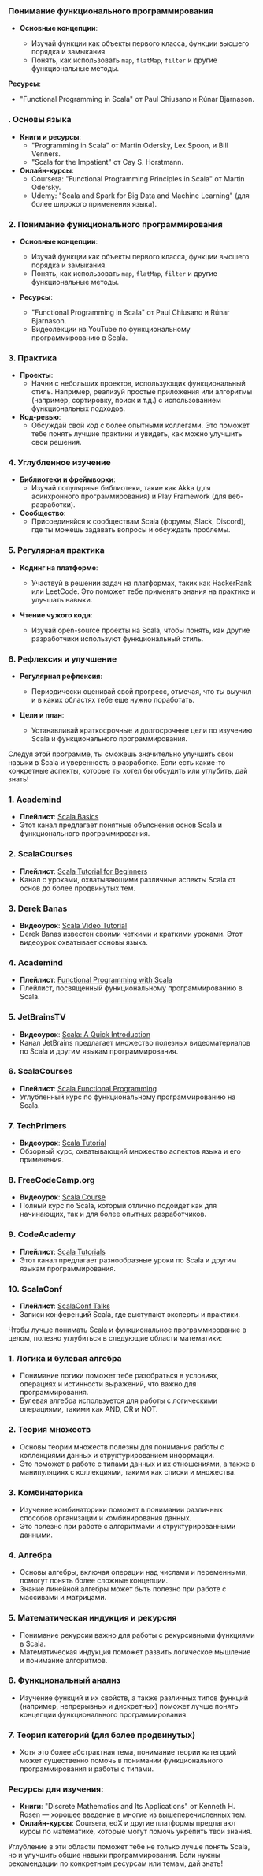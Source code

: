 
### Понимание функционального программирования

- **Основные концепции**:
    
    - Изучай функции как объекты первого класса, функции высшего порядка и замыкания.
    - Понять, как использовать `map`, `flatMap`, `filter` и другие функциональные методы.


**Ресурсы**:

- "Functional Programming in Scala" от Paul Chiusano и Rúnar Bjarnason.



### . Основы языка

- **Книги и ресурсы**:
    - "Programming in Scala" от Martin Odersky, Lex Spoon, и Bill Venners.
    - "Scala for the Impatient" от Cay S. Horstmann.
- **Онлайн-курсы**:
    - Coursera: "Functional Programming Principles in Scala" от Martin Odersky.
    - Udemy: "Scala and Spark for Big Data and Machine Learning" (для более широкого применения языка).

### 2. Понимание функционального программирования

- **Основные концепции**:
    
    - Изучай функции как объекты первого класса, функции высшего порядка и замыкания.
    - Понять, как использовать `map`, `flatMap`, `filter` и другие функциональные методы.
- **Ресурсы**:
    
    - "Functional Programming in Scala" от Paul Chiusano и Rúnar Bjarnason.
    - Видеолекции на YouTube по функциональному программированию в Scala.

### 3. Практика

- **Проекты**:
    - Начни с небольших проектов, использующих функциональный стиль. Например, реализуй простые приложения или алгоритмы (например, сортировку, поиск и т.д.) с использованием функциональных подходов.
- **Код-ревью**:
    - Обсуждай свой код с более опытными коллегами. Это поможет тебе понять лучшие практики и увидеть, как можно улучшить свои решения.

### 4. Углубленное изучение

- **Библиотеки и фреймворки**:
    - Изучай популярные библиотеки, такие как Akka (для асинхронного программирования) и Play Framework (для веб-разработки).
- **Сообщество**:
    - Присоединяйся к сообществам Scala (форумы, Slack, Discord), где ты можешь задавать вопросы и обсуждать проблемы.

### 5. Регулярная практика

- **Кодинг на платформе**:
    
    - Участвуй в решении задач на платформах, таких как HackerRank или LeetCode. Это поможет тебе применять знания на практике и улучшать навыки.
- **Чтение чужого кода**:
    
    - Изучай open-source проекты на Scala, чтобы понять, как другие разработчики используют функциональный стиль.

### 6. Рефлексия и улучшение

- **Регулярная рефлексия**:
    
    - Периодически оценивай свой прогресс, отмечая, что ты выучил и в каких областях тебе еще нужно поработать.
- **Цели и план**:
    
    - Устанавливай краткосрочные и долгосрочные цели по изучению Scala и функционального программирования.

Следуя этой программе, ты сможешь значительно улучшить свои навыки в Scala и уверенность в разработке. Если есть какие-то конкретные аспекты, которые ты хотел бы обсудить или углубить, дай знать!




### 1. **Academind**

- **Плейлист**: [Scala Basics](https://www.youtube.com/playlist?list=PL55RIRn5H4H6SgF6s5e3Iwl34xW1DSS0B)
- Этот канал предлагает понятные объяснения основ Scala и функционального программирования.

### 2. **ScalaCourses**

- **Плейлист**: [Scala Tutorial for Beginners](https://www.youtube.com/playlist?list=PLI7xO6YF0Nz-B8FAl6l3Db4gIrF5qVYF2)
- Канал с уроками, охватывающими различные аспекты Scala от основ до более продвинутых тем.

### 3. **Derek Banas**

- **Видеоурок**: [Scala Video Tutorial](https://www.youtube.com/watch?v=O0bZNBpLvUw)
- Derek Banas известен своими четкими и краткими уроками. Этот видеоурок охватывает основы языка.

### 4. **Academind**

- **Плейлист**: [Functional Programming with Scala](https://www.youtube.com/playlist?list=PL55RIRn5H4H6Q0wNBKpLx0jUjFqqcMFOe)
- Плейлист, посвященный функциональному программированию в Scala.

### 5. **JetBrainsTV**

- **Видеоурок**: [Scala: A Quick Introduction](https://www.youtube.com/watch?v=H3M6cL0H8K0)
- Канал JetBrains предлагает множество полезных видеоматериалов по Scala и другим языкам программирования.

### 6. **ScalaCourses**

- **Плейлист**: [Scala Functional Programming](https://www.youtube.com/playlist?list=PLkKfH-S0JMA7UK5TgD6DDF0eTgI2z8NZh)
- Углубленный курс по функциональному программированию на Scala.

### 7. **TechPrimers**

- **Видеоурок**: [Scala Tutorial](https://www.youtube.com/watch?v=GQ4pt0mNeSc)
- Обзорный курс, охватывающий множество аспектов языка и его применения.

### 8. **FreeCodeCamp.org**

- **Видеоурок**: [Scala Course](https://www.youtube.com/watch?v=5vnJ5N10wTg)
- Полный курс по Scala, который отлично подойдет как для начинающих, так и для более опытных разработчиков.

### 9. **CodeAcademy**

- **Плейлист**: [Scala Tutorials](https://www.youtube.com/playlist?list=PLvK7kaFJZ1e4OE2UuCw1QhiCKpSa0b2sb)
- Этот канал предлагает разнообразные уроки по Scala и другим языкам программирования.

### 10. **ScalaConf**

- **Плейлист**: [ScalaConf Talks](https://www.youtube.com/channel/UCPZc9M-VvB4l-H5y3RkZ1bw)
- Записи конференций Scala, где выступают эксперты и практики.



Чтобы лучше понимать Scala и функциональное программирование в целом, полезно углубиться в следующие области математики:

### 1. **Логика и булевая алгебра**

- Понимание логики поможет тебе разобраться в условиях, операциях и истинности выражений, что важно для программирования.
- Булевая алгебра используется для работы с логическими операциями, такими как AND, OR и NOT.

### 2. **Теория множеств**

- Основы теории множеств полезны для понимания работы с коллекциями данных и структурированием информации.
- Это поможет в работе с типами данных и их отношениями, а также в манипуляциях с коллекциями, такими как списки и множества.

### 3. **Комбинаторика**

- Изучение комбинаторики поможет в понимании различных способов организации и комбинирования данных.
- Это полезно при работе с алгоритмами и структурированными данными.

### 4. **Алгебра**

- Основы алгебры, включая операции над числами и переменными, помогут понять более сложные концепции.
- Знание линейной алгебры может быть полезно при работе с массивами и матрицами.

### 5. **Математическая индукция и рекурсия**

- Понимание рекурсии важно для работы с рекурсивными функциями в Scala.
- Математическая индукция поможет развить логическое мышление и понимание алгоритмов.

### 6. **Функциональный анализ**

- Изучение функций и их свойств, а также различных типов функций (например, непрерывных и дискретных) поможет лучше понять концепции функционального программирования.

### 7. **Теория категорий (для более продвинутых)**

- Хотя это более абстрактная тема, понимание теории категорий может существенно помочь в понимании функционального программирования и работы с типами.

### Ресурсы для изучения:

- **Книги**: "Discrete Mathematics and Its Applications" от Kenneth H. Rosen — хорошее введение в многие из вышеперечисленных тем.
- **Онлайн-курсы**: Coursera, edX и другие платформы предлагают курсы по математике, которые могут помочь укрепить твои знания.

Углубление в эти области поможет тебе не только лучше понять Scala, но и улучшить общие навыки программирования. Если нужны рекомендации по конкретным ресурсам или темам, дай знать!
